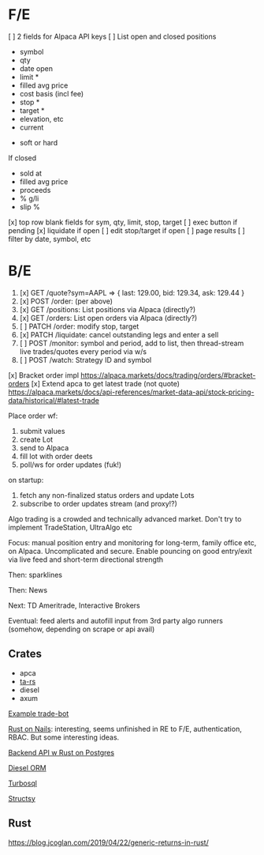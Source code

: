 # F/E

[ ] 2 fields for Alpaca API keys
[ ] List open and closed positions
   - symbol
   - qty
   - date open
   - limit *
   - filled avg price
   - cost basis (incl fee)
   - stop *
   - target *
   - elevation, etc
   - current

* soft or hard

If closed
   - sold at
   - filled avg price
   - proceeds
   - % g/li
   - slip %

[x] top row blank fields for sym, qty, limit, stop, target
[ ] exec button if pending
[x] liquidate if open
[ ] edit stop/target if open
[ ] page results
[ ] filter by date, symbol, etc

# B/E

  1. [x] GET /quote?sym=AAPL => { last: 129.00, bid: 129.34, ask: 129.44 }
  2. [x] POST /order: (per above)
  3. [x] GET /positions: List positions via Alpaca (directly?)
  4. [x] GET /orders: List open orders via Alpaca (directly?)
  5. [ ] PATCH /order: modify stop, target
  5. [x] PATCH /liquidate: cancel outstanding legs and enter a sell
  6. [ ] POST /monitor: symbol and period, add to list, then thread-stream live trades/quotes every period via w/s
  7. [ ] POST /watch: Strategy ID and symbol

[x] Bracket order impl https://alpaca.markets/docs/trading/orders/#bracket-orders
[x] Extend apca to get latest trade (not quote) https://alpaca.markets/docs/api-references/market-data-api/stock-pricing-data/historical/#latest-trade

Place order wf:
 1. submit values
 2. create Lot
 3. send to Alpaca
 4. fill lot with order deets
 5. poll/ws for order updates (fuk!)

on startup:
 1. fetch any non-finalized status orders and update Lots
 2. subscribe to order updates stream (and proxy!?)

Algo trading is a crowded and technically advanced market. Don't try to implement TradeStation, UltraAlgo etc

Focus: manual position entry and monitoring for long-term, family office etc,
on Alpaca. Uncomplicated and secure. Enable pouncing on good entry/exit via
live feed and short-term directional strength

Then: sparklines

Then: News

Next: TD Ameritrade, Interactive Brokers

Eventual: feed alerts and autofill input from 3rd party algo runners (somehow, depending on scrape or api avail)

## Crates
  * apca
  * [ta-rs](https://github.com/greyblake/ta-rs)
  * diesel
  * axum

[Example trade-bot](https://github.com/Nukeuler123/trade-bot/)

[Rust on Nails](https://rust-on-nails.com/): interesting, seems unfinished in
RE to F/E, authentication, RBAC. But some interesting ideas.

[Backend API w Rust on Postgres](https://blog.logrocket.com/create-backend-api-with-rust-postgres/)

[Diesel ORM](https://diesel.rs/)

[Turbosql](https://github.com/trevyn/turbosql)

[Structsy](https://www.structsy.rs/)

## Rust

https://blog.jcoglan.com/2019/04/22/generic-returns-in-rust/


